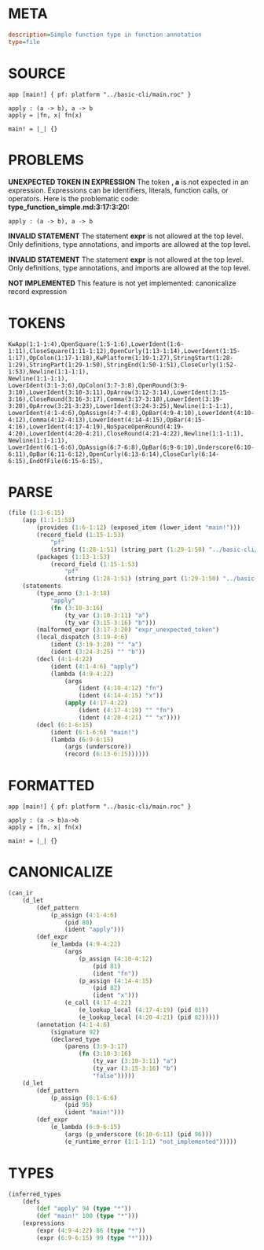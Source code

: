 # META
~~~ini
description=Simple function type in function annotation
type=file
~~~
# SOURCE
~~~roc
app [main!] { pf: platform "../basic-cli/main.roc" }

apply : (a -> b), a -> b
apply = |fn, x| fn(x)

main! = |_| {}
~~~
# PROBLEMS
**UNEXPECTED TOKEN IN EXPRESSION**
The token **, a** is not expected in an expression.
Expressions can be identifiers, literals, function calls, or operators.
Here is the problematic code:
**type_function_simple.md:3:17:3:20:**
```roc
apply : (a -> b), a -> b
```


**INVALID STATEMENT**
The statement **expr** is not allowed at the top level.
Only definitions, type annotations, and imports are allowed at the top level.

**INVALID STATEMENT**
The statement **expr** is not allowed at the top level.
Only definitions, type annotations, and imports are allowed at the top level.

**NOT IMPLEMENTED**
This feature is not yet implemented: canonicalize record expression

# TOKENS
~~~zig
KwApp(1:1-1:4),OpenSquare(1:5-1:6),LowerIdent(1:6-1:11),CloseSquare(1:11-1:12),OpenCurly(1:13-1:14),LowerIdent(1:15-1:17),OpColon(1:17-1:18),KwPlatform(1:19-1:27),StringStart(1:28-1:29),StringPart(1:29-1:50),StringEnd(1:50-1:51),CloseCurly(1:52-1:53),Newline(1:1-1:1),
Newline(1:1-1:1),
LowerIdent(3:1-3:6),OpColon(3:7-3:8),OpenRound(3:9-3:10),LowerIdent(3:10-3:11),OpArrow(3:12-3:14),LowerIdent(3:15-3:16),CloseRound(3:16-3:17),Comma(3:17-3:18),LowerIdent(3:19-3:20),OpArrow(3:21-3:23),LowerIdent(3:24-3:25),Newline(1:1-1:1),
LowerIdent(4:1-4:6),OpAssign(4:7-4:8),OpBar(4:9-4:10),LowerIdent(4:10-4:12),Comma(4:12-4:13),LowerIdent(4:14-4:15),OpBar(4:15-4:16),LowerIdent(4:17-4:19),NoSpaceOpenRound(4:19-4:20),LowerIdent(4:20-4:21),CloseRound(4:21-4:22),Newline(1:1-1:1),
Newline(1:1-1:1),
LowerIdent(6:1-6:6),OpAssign(6:7-6:8),OpBar(6:9-6:10),Underscore(6:10-6:11),OpBar(6:11-6:12),OpenCurly(6:13-6:14),CloseCurly(6:14-6:15),EndOfFile(6:15-6:15),
~~~
# PARSE
~~~clojure
(file (1:1-6:15)
	(app (1:1-1:53)
		(provides (1:6-1:12) (exposed_item (lower_ident "main!")))
		(record_field (1:15-1:53)
			"pf"
			(string (1:28-1:51) (string_part (1:29-1:50) "../basic-cli/main.roc")))
		(packages (1:13-1:53)
			(record_field (1:15-1:53)
				"pf"
				(string (1:28-1:51) (string_part (1:29-1:50) "../basic-cli/main.roc")))))
	(statements
		(type_anno (3:1-3:18)
			"apply"
			(fn (3:10-3:16)
				(ty_var (3:10-3:11) "a")
				(ty_var (3:15-3:16) "b")))
		(malformed_expr (3:17-3:20) "expr_unexpected_token")
		(local_dispatch (3:19-4:6)
			(ident (3:19-3:20) "" "a")
			(ident (3:24-3:25) "" "b"))
		(decl (4:1-4:22)
			(ident (4:1-4:6) "apply")
			(lambda (4:9-4:22)
				(args
					(ident (4:10-4:12) "fn")
					(ident (4:14-4:15) "x"))
				(apply (4:17-4:22)
					(ident (4:17-4:19) "" "fn")
					(ident (4:20-4:21) "" "x"))))
		(decl (6:1-6:15)
			(ident (6:1-6:6) "main!")
			(lambda (6:9-6:15)
				(args (underscore))
				(record (6:13-6:15))))))
~~~
# FORMATTED
~~~roc
app [main!] { pf: platform "../basic-cli/main.roc" }

apply : (a -> b)a->b
apply = |fn, x| fn(x)

main! = |_| {}
~~~
# CANONICALIZE
~~~clojure
(can_ir
	(d_let
		(def_pattern
			(p_assign (4:1-4:6)
				(pid 80)
				(ident "apply")))
		(def_expr
			(e_lambda (4:9-4:22)
				(args
					(p_assign (4:10-4:12)
						(pid 81)
						(ident "fn"))
					(p_assign (4:14-4:15)
						(pid 82)
						(ident "x")))
				(e_call (4:17-4:22)
					(e_lookup_local (4:17-4:19) (pid 81))
					(e_lookup_local (4:20-4:21) (pid 82)))))
		(annotation (4:1-4:6)
			(signature 92)
			(declared_type
				(parens (3:9-3:17)
					(fn (3:10-3:16)
						(ty_var (3:10-3:11) "a")
						(ty_var (3:15-3:16) "b")
						"false")))))
	(d_let
		(def_pattern
			(p_assign (6:1-6:6)
				(pid 95)
				(ident "main!")))
		(def_expr
			(e_lambda (6:9-6:15)
				(args (p_underscore (6:10-6:11) (pid 96)))
				(e_runtime_error (1:1-1:1) "not_implemented")))))
~~~
# TYPES
~~~clojure
(inferred_types
	(defs
		(def "apply" 94 (type "*"))
		(def "main!" 100 (type "*")))
	(expressions
		(expr (4:9-4:22) 86 (type "*"))
		(expr (6:9-6:15) 99 (type "*"))))
~~~